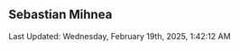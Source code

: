 <h2>Sebastian Mihnea</h2>

<!--RECENT_ACTIVITY:start-->
<!--RECENT_ACTIVITY:end-->
<!--RECENT_ACTIVITY:last_update-->
Last Updated: Wednesday, February 19th, 2025, 1:42:12 AM
<!--RECENT_ACTIVITY:last_update_end-->

<!---LOL-STATS-START-HERE--->
<!---LOL-STATS-END-HERE--->
